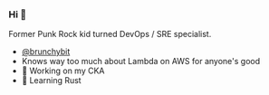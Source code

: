 ### Hi 👋

Former Punk Rock kid turned DevOps / SRE specialist. 


- [@brunchybit](https://twitter.com/brunchybit)
- Knows way too much about Lambda on AWS for anyone's good
- 🔭 Working on my CKA 
- 🌱 Learning Rust

